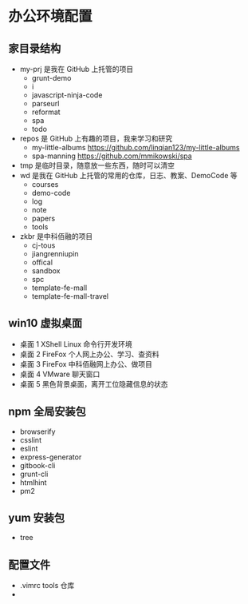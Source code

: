 # 办公环境配置

## 家目录结构

- my-prj  是我在 GitHub 上托管的项目  
  - grunt-demo  
  - i  
  - javascript-ninja-code  
  - parseurl  
  - reformat  
  - spa  
  - todo  
- repos   是 GitHub 上有趣的项目，我来学习和研究  
  - my-little-albums  https://github.com/linqian123/my-little-albums  
  - spa-manning  https://github.com/mmikowski/spa  
- tmp     是临时目录，随意放一些东西，随时可以清空  
- wd      是我在 GitHub 上托管的常用的仓库，日志、教案、DemoCode 等  
  - courses  
  - demo-code  
  - log  
  - note  
  - papers  
  - tools  
- zkbr    是中科佰融的项目  
  - cj-tous  
  - jiangrenniupin  
  - offical  
  - sandbox  
  - spc  
  - template-fe-mall  
  - template-fe-mall-travel  

## win10 虚拟桌面

- 桌面 1 XShell Linux 命令行开发环境  
- 桌面 2 FireFox 个人网上办公、学习、查资料  
- 桌面 3 FireFox 中科佰融网上办公、做项目  
- 桌面 4 VMware 聊天窗口  
- 桌面 5 黑色背景桌面，离开工位隐藏信息的状态  

## npm 全局安装包

- browserify  
- csslint  
- eslint  
- express-generator  
- gitbook-cli  
- grunt-cli  
- htmlhint  
- pm2  

## yum 安装包

- tree  

## 配置文件

- .vimrc    tools 仓库
- 
